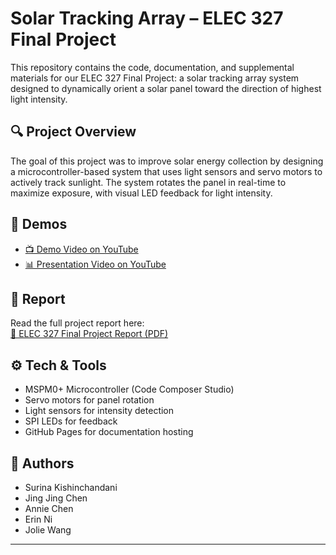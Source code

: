 # Solar Tracking Array – ELEC 327 Final Project

This repository contains the code, documentation, and supplemental materials for our ELEC 327 Final Project: a solar tracking array system designed to dynamically orient a solar panel toward the direction of highest light intensity.

## 🔍 Project Overview

The goal of this project was to improve solar energy collection by designing a microcontroller-based system that uses light sensors and servo motors to actively track sunlight. The system rotates the panel in real-time to maximize exposure, with visual LED feedback for light intensity.

## 🎥 Demos

- [📺 Demo Video on YouTube](https://www.youtube.com/watch?v=gjyz1cKX5J4)
- [📊 Presentation Video on YouTube](https://www.youtube.com/embed/LPTwLWB_BeU?si=PK_kDVfC8urjZ9IA)

## 📄 Report

Read the full project report here:  
[📄 ELEC 327 Final Project Report (PDF)](ELEC%20327%20Final%20Project%20Report.pdf)

## ⚙️ Tech & Tools

- MSPM0+ Microcontroller (Code Composer Studio)
- Servo motors for panel rotation
- Light sensors for intensity detection
- SPI LEDs for feedback
- GitHub Pages for documentation hosting

## 🙌 Authors

- Surina Kishinchandani
- Jing Jing Chen
- Annie Chen
- Erin Ni
- Jolie Wang

---


